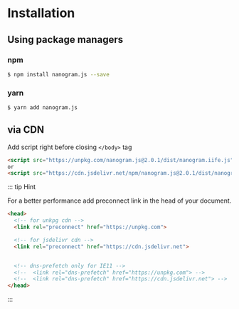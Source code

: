 # Installation

## Using package managers

### npm
```bash
$ npm install nanogram.js --save
```

### yarn
```bash
$ yarn add nanogram.js
```

## via CDN

Add script right before closing `</body>` tag

```html
<script src="https://unpkg.com/nanogram.js@2.0.1/dist/nanogram.iife.js"></script>
or
<script src="https://cdn.jsdelivr.net/npm/nanogram.js@2.0.1/dist/nanogram.iife.min.js"></script>
```

::: tip Hint

For a better performance add preconnect link in the head of your document.
```html
<head>
  <!-- for unkpg cdn --> 
  <link rel="preconnect" href="https://unpkg.com">

  <!-- for jsdelivr cdn -->
  <link rel="preconnect" href="https://cdn.jsdelivr.net">  


  <!-- dns-prefetch only for IE11 --> 
  <!--	<link rel="dns-prefetch" href="https://unpkg.com"> -->
  <!--	<link rel="dns-prefetch" href="https://cdn.jsdelivr.net"> -->
</head>
```
:::



